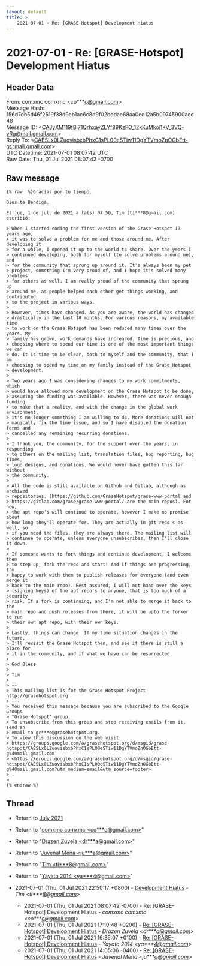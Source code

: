 ```yaml
---
layout: default
title: >
    2021-07-01 - Re: [GRASE-Hotspot] Development Hiatus
---
```


# 2021-07-01 - Re: [GRASE-Hotspot] Development Hiatus

## Header Data

From: comxmc comxmc \<co***c@gmail.com\><br>
Message Hash: 156d7db5d46f2619f38d9cb1ac6c8d9f02bddae68aa0ed12a5b09745900acc48<br>
Message ID: \<CAJyXM119fBj71QrhxayZLYf89KzFO_12kKuMkoi1+V_3VQ-yRg@mail.gmail.com\><br>
Reply To: \<CAESLx0LZuovisbxbPhxC1sPL00eSTiw11DgYTVmoZnOGbEtt-g@mail.gmail.com\><br>
UTC Datetime: 2021-07-01 08:07:42 UTC<br>
Raw Date: Thu, 01 Jul 2021 08:07:42 -0700<br>

## Raw message

```
{% raw  %}Gracias por tu tiempo.

Dios te Bendiga.

El jue, 1 de jul. de 2021 a la(s) 07:50, Tim (ti***8@gmail.com)
escribió:

> When I started coding the first version of the Grase Hotspot 13 years ago,
> it was to solve a problem for me and those around me. After developing it
> for a while, I opened it up to the world to share. Over the years I
> continued developing, both for myself (to solve problems around me), and
> for the community that sprung up around it. It's always been my pet
> project, something I'm very proud of, and I hope it's solved many problems
> for others as well. I am really proud of the community that sprung up
> around me, as people helped each other get things working, and contributed
> to the project in various ways.
>
> However, times have changed. As you are aware, the world has changed
> drastically in the last 18 months. For various reasons, my available time
> to work on the Grase Hotspot has been reduced many times over the years. My
> family has grown, work demands have increased. Time is precious, and
> choosing where to spend our time is one of the most important things we can
> do. It is time to be clear, both to myself and the community, that I am
> choosing to spend my time on my family instead of the Grase Hotspot
> development.
>
> Two years ago I was considering changes to my work commitments, which
> would have allowed more development on the Grase Hotspot to be done,
> assuming the funding was available. However, there was never enough funding
> to make that a reality, and with the change in the global work environment,
> it's no longer something I am willing to do. More donations will not
> magically fix the time issue, and so I have disabled the donation forms and
> cancelled any remaining recurring donations.
>
> I thank you, the community, for the support over the years, in responding
> to others on the mailing list, translation files, bug reporting, bug fixes,
> logo designs, and donations. We would never have gotten this far without
> the community.
>
> All the code is still available on Github and Gitlab, although as archived
> repositories. (https://github.com/GraseHotspot/grase-www-portal and
> https://gitlab.com/grase/grase-www-portal/ are the main repos). For now,
> the apt repo's will continue to operate, however I make no promise about
> how long they'll operate for. They are actually in git repo's as well, so
> if you need the files, they are always there. The mailing list will
> continue to operate, unless everyone unsubscribes, then I'll close it down.
>
> If someone wants to fork things and continue development, I welcome them
> to step up, fork the repo and start! And if things are progressing, I'm
> happy to work with them to publish releases for everyone (and even merge it
> back to the main repo). Rest assured, I will not hand over the keys
> (signing keys) of the apt repo's to anyone, that is too much of a security
> risk. If a fork is continuing, and I'm not able to merge it back to the
> main repo and push releases from there, it will be upto the forker to run
> their own apt repo, with their own keys.
>
> Lastly, things can change. If my time situation changes in the future,
> I'll revisit the Grase Hotspot then, and see if there is still a place for
> it in the community, and if what we have can be resurrected.
>
> God Bless
>
> Tim
>
> --
> This mailing list is for the Grase Hotspot Project http://grasehotspot.org
> ---
> You received this message because you are subscribed to the Google Groups
> "Grase Hotspot" group.
> To unsubscribe from this group and stop receiving emails from it, send an
> email to gr***e@grasehotspot.org.
> To view this discussion on the web visit
> https://groups.google.com/a/grasehotspot.org/d/msgid/grase-hotspot/CAESLx0LZuovisbxbPhxC1sPL00eSTiw11DgYTVmoZnOGbEtt-g%40mail.gmail.com
> <https://groups.google.com/a/grasehotspot.org/d/msgid/grase-hotspot/CAESLx0LZuovisbxbPhxC1sPL00eSTiw11DgYTVmoZnOGbEtt-g%40mail.gmail.com?utm_medium=email&utm_source=footer>
> .
>
{% endraw %}
```

## Thread

+ Return to [July 2021](/archive/2021/07)

+ Return to "[comxmc comxmc <co***c<span>@</span>gmail.com>](/authors/co___c_at_gmail_com)"
+ Return to "[Drazen Zuvela <dr***a<span>@</span>gmail.com>](/authors/dr___a_at_gmail_com)"
+ Return to "[Juvenal Mena <ju***a<span>@</span>gmail.com>](/authors/ju___a_at_gmail_com)"
+ Return to "[Tim <ti***8<span>@</span>gmail.com>](/authors/ti___8_at_gmail_com)"
+ Return to "[Yayato 2014 <ya***4<span>@</span>gmail.com>](/authors/ya___4_at_gmail_com)"

+ 2021-07-01 (Thu, 01 Jul 2021 22:50:17 +0800) - [Development Hiatus](/archive/2021/07/30d2bc4ec88d68bd2c89ff4343fac01c3ceb169021dd5940f550a8765c9998d3) - _Tim \<ti***8@gmail.com\>_
  + 2021-07-01 (Thu, 01 Jul 2021 08:07:42 -0700) - Re: [GRASE-Hotspot] Development Hiatus - _comxmc comxmc \<co***c@gmail.com\>_
  + 2021-07-01 (Thu, 01 Jul 2021 17:10:48 +0200) - [Re: [GRASE-Hotspot] Development Hiatus](/archive/2021/07/2f91b60ba1d3cec8eedb849db79f1453251ba453dcd5d4c6cafae8ec6032ef7c) - _Drazen Zuvela \<dr***a@gmail.com\>_
  + 2021-07-01 (Thu, 01 Jul 2021 16:35:07 +0100) - [Re: [GRASE-Hotspot] Development Hiatus](/archive/2021/07/0ce54552221d9878aba31a36a579b77ee2a670d6ac26e2332caa181c0d3da837) - _Yayato 2014 \<ya***4@gmail.com\>_
  + 2021-07-01 (Thu, 01 Jul 2021 14:05:06 -0400) - [Re: [GRASE-Hotspot] Development Hiatus](/archive/2021/07/297b37dae0bbba704776ecdb868f0f9c80f4682b8a800f5463c49c69ac155bee) - _Juvenal Mena \<ju***a@gmail.com\>_

